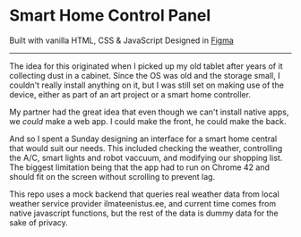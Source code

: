 # Smart Home Control Panel

Built with vanilla HTML, CSS & JavaScript
Designed in [Figma](https://www.figma.com/file/LgnS4h4b0OX4l7WlG3heiP/Drafts?type=design&node-id=102%3A54&mode=design&t=mbB1XUqye9N47KaC-1)

---

The idea for this originated when I picked up my old tablet after years of it collecting dust in a cabinet. 
Since the OS was old and the storage small, I couldn't really install anything on it, but I was still
set on making use of the device, either as part of an art project or a smart home controller.

My partner had the great idea that even though we can't install native apps, we *could* make a web app.
I could make the front, he could make the back.

And so I spent a Sunday designing an interface for a smart home central that would suit our needs.
This included checking the weather, controlling the A/C, smart lights and robot vaccuum, and modifying our
shopping list. The biggest limitation being that the app had to run on Chrome 42 and should fit on the screen without scrolling
to prevent lag.

This repo uses a mock backend that queries real weather data from local weather service provider ilmateenistus.ee,
and current time comes from native javascript functions, but the rest of the data is dummy data for the sake of privacy.
